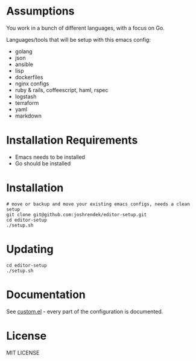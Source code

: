 # Assumptions

You work in a bunch of different languages, with a focus on Go.

Languages/tools that will be setup with this emacs config:

* golang
* json
* ansible
* lisp
* dockerfiles
* nginx configs
* ruby & rails, coffeescript, haml, rspec
* logstash
* terraform
* yaml
* markdown

# Installation Requirements

* Emacs needs to be installed
* Go should be installed

# Installation

```
# move or backup and move your existing emacs configs, needs a clean setup
git clone git@github.com:joshrendek/editor-setup.git
cd editor-setup
./setup.sh
```

# Updating

```
cd editor-setup
./setup.sh
```

# Documentation

See [custom.el](custom.el) - every part of the configuration is documented.

# License

MIT LICENSE
